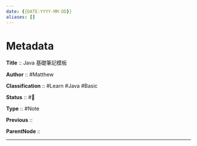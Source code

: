 ```yaml
---
date: {{DATE:YYYY-MM-DD}}
aliases: []
---
```


# Metadata

**Title** :: Java 基礎筆記模板

**Author** :: #Matthew 

**Classification** :: #Learn #Java #Basic

**Status** :: #🌱

**Type** :: #Note

**Previous** ::

**ParentNode** :: 

---

